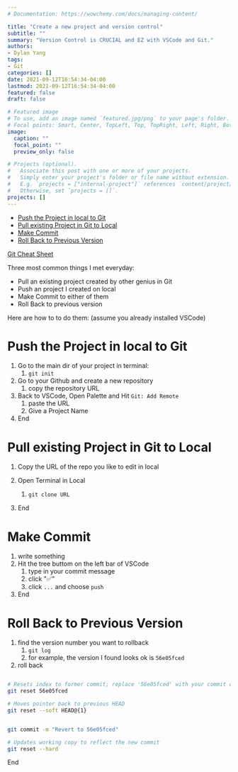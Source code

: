 ```yaml
---
# Documentation: https://wowchemy.com/docs/managing-content/

title: "Create a new project and version control"
subtitle: ""
summary: "Version Control is CRUCIAL and EZ with VSCode and Git."
authors:
- Dylan Yang
tags:
- Git
categories: []
date: 2021-09-12T16:54:34-04:00
lastmod: 2021-09-12T16:54:34-04:00
featured: false
draft: false

# Featured image
# To use, add an image named `featured.jpg/png` to your page's folder.
# Focal points: Smart, Center, TopLeft, Top, TopRight, Left, Right, BottomLeft, Bottom, BottomRight.
image:
  caption: ""
  focal_point: ""
  preview_only: false

# Projects (optional).
#   Associate this post with one or more of your projects.
#   Simply enter your project's folder or file name without extension.
#   E.g. `projects = ["internal-project"]` references `content/project/deep-learning/index.md`.
#   Otherwise, set `projects = []`.
projects: []
---
```

- [Push the Project in local to Git](#push-the-project-in-local-to-git)
- [Pull existing Project in Git to Local](#pull-existing-project-in-git-to-local)
- [Make Commit](#make-commit)
- [Roll Back to Previous Version](#roll-back-to-previous-version)

[Git Cheat Sheet](https://education.github.com/git-cheat-sheet-education.pdf)

Three most common things I met everyday:
- Pull an existing project created by other genius in Git
- Push an project I created on local
- Make Commit to either of them
- Roll Back to previous version

Here are how to to do them: (assume you already installed VSCode)

# Push the Project in local to Git


1. Go to the main dir of your project in terminal:
   1. `git init`
2. Go to your Github and create a new repository
   1. copy the repository URL
3. Back to VSCode, Open Palette and Hit `Git: Add Remote`
   1. paste the URL
   2. Give a Project Name 
4. End

# Pull existing Project in Git to Local

1. Copy the URL of the repo you like to edit in local
1. Open Terminal in Local
   1. `git clone URL`

1. End

# Make Commit

1. write something
2. Hit the tree buttom on the left bar of VSCode
   1. type in your commit message
   2. click "✅"
   3. click `...` and choose `push`
3. End


# Roll Back to Previous Version

1. find the version number you want to rollback
   1. `git log`
   2. for example, the version I found looks ok is `56e05fced `
2. roll back
```bash

# Resets index to former commit; replace '56e05fced' with your commit code
git reset 56e05fced 

# Moves pointer back to previous HEAD
git reset --soft HEAD@{1}


git commit -m "Revert to 56e05fced"

# Updates working copy to reflect the new commit
git reset --hard


```

End
